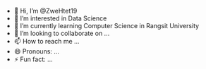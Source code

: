 - 👋 Hi, I’m @ZweHtet19
- 👀 I’m interested in Data Science
- 🌱 I’m currently learning Computer Science in Rangsit University
- 💞️ I’m looking to collaborate on ...
- 📫 How to reach me ...
- 😄 Pronouns: ...
- ⚡ Fun fact: ...

<!---
ZweHtet19/ZweHtet19 is a ✨ special ✨ repository because its `README.md` (this file) appears on your GitHub profile.
You can click the Preview link to take a look at your changes.
--->
